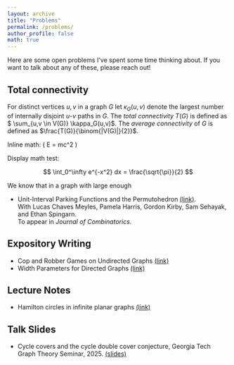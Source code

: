 ```yaml
---
layout: archive
title: "Problems"
permalink: /problems/
author_profile: false
math: true
---
```

Here are some open problems I've spent some time thinking about. If you want to talk about any of these, please reach out!

## Total connectivity
For distinct vertices $u,v$ in a graph $G$ let $\kappa_G(u,v)$ denote the largest number of internally disjoint $u$-$v$ paths in $G$. The _total connectivity_ $T(G)$ is defined as $ \sum_{u,v \in V(G)} \kappa_G(u,v)$. The _average connectivity_ of $G$ is defined as $\frac{T(G)}{\binom{|V(G)|}{2}}$.

Inline math: \( E = mc^2 \)

Display math test:

$$
\int_0^\infty e^{-x^2} dx = \frac{\sqrt{\pi}}{2}
$$

We know that in a graph with large enough
- Unit-Interval Parking Functions and the Permutohedron [(link)](https://arxiv.org/abs/2305.15554).  
  With Lucas Chaves Meyles, Pamela Harris, Gordon Kirby, Sam Sehayak, and Ethan Spingarn.    
  To appear in _Journal of Combinatorics_.

## Expository Writing
- Cop and Robber Games on Undirected Graphs [(link)](https://drive.google.com/file/d/1G2i42aBxSbr1_dPbb3ouJStTL-OGBYJ2/view?usp=sharing)
- Width Parameters for Directed Graphs [(link)](https://drive.google.com/file/d/1eNWbEzrmlsEzH8yzvoL_DxJDwGA5C8ev/view?usp=sharing)

## Lecture Notes
- Hamilton circles in infinite planar graphs [(link)](https://drive.google.com/file/d/1OSA-sXX8Hyz_0_3o0xvitaItB4t91D7x/view?usp=sharing)


## Talk Slides
- Cycle covers and the cycle double cover conjecture, Georgia Tech Graph Theory Seminar, 2025. [(slides)](https://drive.google.com/file/d/1DxZ21buw9Yx3AhDFzc3jay32zDD9pW0s/view?usp=sharing)

